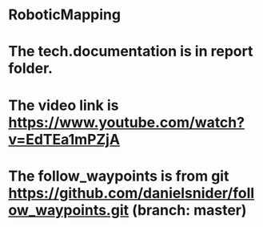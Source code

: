 # RoboticMapping
# The tech.documentation is in report folder.
# The video link is https://www.youtube.com/watch?v=EdTEa1mPZjA
# The follow_waypoints is from git https://github.com/danielsnider/follow_waypoints.git (branch: master)
